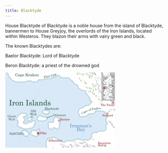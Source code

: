 ```yaml
---
title: Blacktyde
---
```


House Blacktyde of Blacktyde is a noble house from the island of Blacktyde, bannermen to House Greyjoy, the overlords of the Iron Islands, located within Westeros. They blazon their arms with vairy green and black.

The known Blacktydes are:

Baelor Blacktyde: Lord of Blacktyde

Beron Blacktyde: a priest of the drowned god

![Image](images/000042.jpg)


